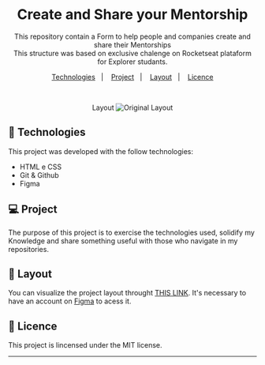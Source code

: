 <h1 align="center"> Create and Share your Mentorship </h1>

<p align="center">
This repository contain a Form to help people and companies create and share their Mentorships
<br> This structure was based on exclusive chalenge on Rocketseat plataform for Explorer studants.</br>
</p>

<p align="center">
  <a href="#-Technologies">Technologies</a>&nbsp;&nbsp;&nbsp;|&nbsp;&nbsp;&nbsp;
  <a href="#-Project">Project</a>&nbsp;&nbsp;&nbsp;|&nbsp;&nbsp;&nbsp;
  <a href="#-Layout">Layout</a>&nbsp;&nbsp;&nbsp;|&nbsp;&nbsp;&nbsp;
  <a href="#memo-licença">Licence</a>
</p>

<br>

<p align="center"> Layout
  <img alt="Original Layout" src="https://imagizer.imageshack.com/v2/700x939q90/923/tEDifm.jpg" widht="100%">
</p>


## 🚀 Technologies

This project was developed with the follow technologies:

- HTML e CSS
- Git & Github
- Figma

## 💻 Project

The purpose of this project is to exercise the technologies used, solidify my Knowledge and share something useful with those who navigate in my repositories.

## 🔖 Layout

You can visualize the project layout throught [THIS LINK](<https://www.figma.com/file/xHzlxpzIbdnl2OqvQCeTXE/Stage-03---Formul%C3%A1rio-intermedi%C3%A1rio-(Copy)?node-id=0%3A1&t=IxSUf79NibOCqHSk-1>). It's necessary to have an account on [Figma](https://figma.com) to acess it.

## :memo: Licence

This project is lincensed under the MIT license.

---
